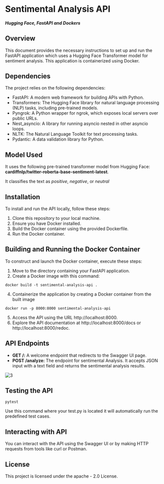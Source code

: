 # Sentimental Analysis API

##### Hugging Face, FastAPI and Dockers

## Overview

This document provides the necessary instructions to set up and run the FastAPI application which uses a Hugging Face Transformer model for sentiment analysis. This application is containerized using Docker.

## Dependencies

The project relies on the following dependencies:

- FastAPI: A modern web framework for building APIs with Python.
- Transformers: The Hugging Face library for natural language processing (NLP) tasks, including pre-trained models.
- Pyngrok: A Python wrapper for ngrok, which exposes local servers over public URLs.
- Nest_asyncio: A library for running asyncio nested in other asyncio loops.
- NLTK: The Natural Language Toolkit for text processing tasks.
- Pydantic: A data validation library for Python.

## Model Used

It uses the following pre-trained transformer model from Hugging Face: 
**cardiffnlp/twitter-roberta-base-sentiment-latest**.

It classifies the text as *positive*, *negative*, or *neutral*

## Installation 

To install and run the API locally, follow these steps:

1. Clone this repository to your local machine.
2. Ensure you have Docker installed.
3. Build the Docker container using the provided Dockerfile.
4. Run the Docker container.

## Building and Running the Docker Container

To construct and launch the Docker container, execute these steps:

1. Move to the directory containing your FastAPI application.
2. Create a Docker image with this command:

```
docker build -t sentimental-analysis-api .
```
4. Containerize the application by creating a Docker container from the built image
```
docker run -p 8000:8000 sentimental-analysis-api
```
5. Access the API using the URL http://localhost:8000.
6. Explore the API documentation at http://localhost:8000/docs or http://localhost:8000/redoc.

## API Endpoints

- **GET /:** A welcome endpoint that redirects to the Swagger UI page.
- **POST /analyze:** The endpoint for sentimental Analysis. It accepts JSON input with a text field and returns the sentimental analysis results.

![3](https://github.com/maaz117/sentimental_analysis_using_huggingface/assets/125992001/affe8023-628e-4bda-b234-122621b4be5e)


## Testing the API
```
pytest
```
Use this command where your test.py is located it will automatically run the predefined test cases.

## Interacting with API

You can interact with the API using the Swagger UI or by making HTTP requests from tools like curl or Postman.

## License

This project is licensed under the apache - 2.0 License.
 
